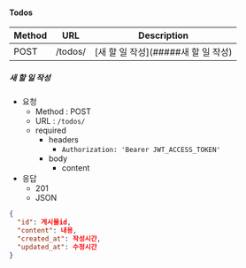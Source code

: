 #### Todos

| Method | URL                    | Description                               |
| ------ | ---------------------- | ----------------------------------------- |
| POST   | /todos/             | [새 할 일 작성](#####새 할 일 작성)     |


##### 새 할 일 작성

- 요청
	- Method : POST
	- URL : `/todos/`
	- required
		- headers
			- `Authorization: 'Bearer JWT_ACCESS_TOKEN'`
		- body
			- content
- 응답
	- 201
	- JSON

```JSON
{
  "id": 게시물id,
  "content": 내용,
  "created_at": 작성시간,
  "updated_at": 수정시간
}
```